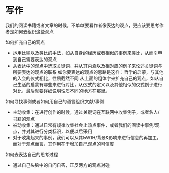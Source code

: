 # 写作

我们的阅读书籍或者文章的时候，不单单要看作者像表达的观点，更应该要思考作者是如何去组织这些观点

如何扩充自己的观点

- 运用比喻以及类比的手法，如从自身的经历或者相似的事例来类比，从而引申到自己需要表达的观点
- 从表达中的观点中选取关键词，并从其内涵以及相对应的例子来论述关键词与所要表达的观点的联系
  如你要表达的观点的思路是这样：哲学的启蒙，与其他的入会的仪式相比，性质截然不同
  从上面的粗体字来扩充自己的观点，如从自己生活的启蒙有哪些来进行对比，从仪式的定义以及其他相似的仪式例子进行对比，最后就要详细说明性质不同的地方在那里。

如何寻找事例或者如何用自己的语言组织文献/事例

- 主动收集：在进行创作的时候，通过关键词在互联网中收集例子，或者名人/书籍的观点
- 被动收集：通过日常有规律收集社会上热点事件，或者我们的阅读中事例/观点，并对其进行分类标识，以便以后采用
- 对于收集起来的事例，我们可以从其5W1H/背景&影响来进行信息的再加工，而对于观点而言，其作用在于增加自己观点的可信度

如何去表达自己的思考过程

- 通过自己头脑中的自问自答，正反两方的观点对碰
